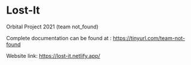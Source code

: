 # Lost-It
Orbital Project 2021 (team not_found)

Complete documentation can be found at : https://tinyurl.com/team-not-found

Website link: https://lost-it.netlify.app/





